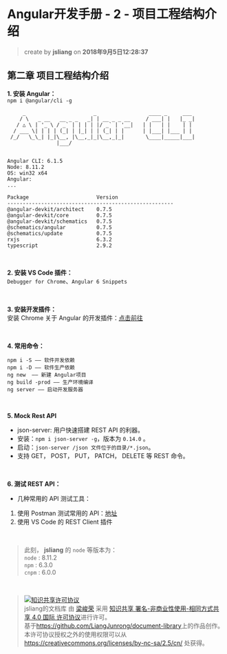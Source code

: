# Angular开发手册 - 2 - 项目工程结构介绍
> create by **jsliang** on **2018年9月5日12:28:37**  
 
## 第二章 项目工程结构介绍

**1. 安装 Angular：**  
`npm i @angular/cli -g`
```
     _                      _                 ____ _     ___
    / \   _ __   __ _ _   _| | __ _ _ __     / ___| |   |_ _|
   / △ \ | '_ \ / _` | | | | |/ _` | '__|   | |   | |    | |
  / ___ \| | | | (_| | |_| | | (_| | |      | |___| |___ | |
 /_/   \_\_| |_|\__, |\__,_|_|\__,_|_|       \____|_____|___|
                |___/


Angular CLI: 6.1.5
Node: 8.11.2
OS: win32 x64
Angular:
...

Package                      Version
------------------------------------------------------
@angular-devkit/architect    0.7.5
@angular-devkit/core         0.7.5
@angular-devkit/schematics   0.7.5
@schematics/angular          0.7.5
@schematics/update           0.7.5
rxjs                         6.3.2
typescript                   2.9.2
```

<br>

**2. 安装 VS Code 插件：**  
`Debugger for Chrome`、`Angular 6 Snippets`

<br>

**3. 安装开发插件：**  
安装 Chrome 关于 Angular 的开发插件：[点击前往](../../other-library/crx/readMe.md)

<br>

**4. 常用命令：**
```
npm i -S —— 软件开发依赖
npm i -D —— 软件生产依赖
ng new  —— 新建 Angular项目
ng build -prod —— 生产环境编译
ng server —— 启动开发服务器
```

<br>

**5. Mock Rest API**
* json-server: 用户快速搭建 REST API 的利器。
* 安装：`npm i json-server -g`，版本为 `0.14.0` 。 
* 启动：`json-server /json 文件位于的目录/*.json`。
* 支持 GET， POST， PUT， PATCH， DELETE 等 REST 命令。

<br>

**6. 测试 REST API：**  
* 几种常用的 API 测试工具：
1. 使用 Postman 测试常用的 API：[地址](https://www.getpostman.com/)
2. 使用 VS Code 的 REST Client 插件

<br>

> 此刻， **jsliang** 的 `node` 等版本为：  
> `node` : 8.11.2  
> `npm` : 6.3.0  
> `cnpm` : 6.0.0  

<br>

> <a rel="license" href="http://creativecommons.org/licenses/by-nc-sa/4.0/"><img alt="知识共享许可协议" style="border-width:0" src="https://i.creativecommons.org/l/by-nc-sa/4.0/88x31.png" /></a><br /><span xmlns:dct="http://purl.org/dc/terms/" property="dct:title">jsliang的文档库</span> 由 <a xmlns:cc="http://creativecommons.org/ns#" href="https://github.com/LiangJunrong/document-library" property="cc:attributionName" rel="cc:attributionURL">梁峻荣</a> 采用 <a rel="license" href="http://creativecommons.org/licenses/by-nc-sa/4.0/">知识共享 署名-非商业性使用-相同方式共享 4.0 国际 许可协议</a>进行许可。<br />基于<a xmlns:dct="http://purl.org/dc/terms/" href="https://github.com/LiangJunrong/document-library" rel="dct:source">https://github.com/LiangJunrong/document-library</a>上的作品创作。<br />本许可协议授权之外的使用权限可以从 <a xmlns:cc="http://creativecommons.org/ns#" href="https://creativecommons.org/licenses/by-nc-sa/2.5/cn/" rel="cc:morePermissions">https://creativecommons.org/licenses/by-nc-sa/2.5/cn/</a> 处获得。
